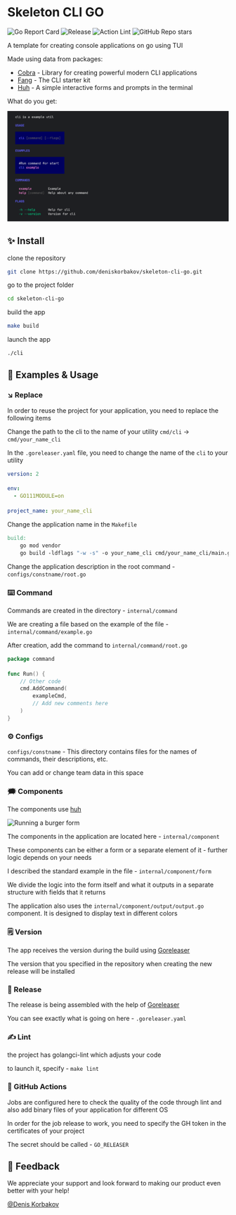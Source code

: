 # Skeleton CLI GO

![Go Report Card](https://goreportcard.com/badge/github.com/deniskorbakov/skeleton-cli-go)
![Release](https://img.shields.io/github/release/deniskorbakov/skeleton-cli-go?status.svg)
![Action Lint](https://github.com/deniskorbakov/skeleton-cli-go/actions/workflows/lint.yml/badge.svg)
![GitHub Repo stars](https://img.shields.io/github/stars/deniskorbakov/skeleton-cli-go)

A template for creating console applications on go using TUI

Made using data from packages:

* [Cobra](https://github.com/spf13/cobra) - Library for creating powerful modern CLI applications
* [Fang](http://github.com/charmbracelet/fang) - The CLI starter kit
* [Huh](https://github.com/charmbracelet/huh) - A simple interactive forms and prompts in the terminal

What do you get:

![screen](.assets/screen.png)

## ✨ Install

clone the repository

```bash
git clone https://github.com/deniskorbakov/skeleton-cli-go.git
````

go to the project folder

```bash
cd skeleton-cli-go
````

build the app

```bash
make build
```

launch the app

```bash
./cli
```

## 📖 Examples & Usage

### ↘️ Replace

In order to reuse the project for your application, you need to replace the following items

Change the path to the cli to the name of your utility `cmd/cli` -> `cmd/your_name_cli`

In the `.goreleaser.yaml` file, you need to change the name of the `cli` to your utility

```yaml
version: 2

env:
  - GO111MODULE=on

project_name: your_name_cli
```

Change the application name in the `Makefile`

```makefile
build:
	go mod vendor
	go build -ldflags "-w -s" -o your_name_cli cmd/your_name_cli/main.go
```

Change the application description in the root command - `configs/constname/root.go`

### ⌨️ Command

Commands are created in the directory - `internal/command`

We are creating a file based on the example of the file - `internal/command/example.go`

After creation, add the command to `internal/command/root.go`

```go
package command

func Run() {
	// Other code
	cmd.AddCommand(
		exampleCmd,
		// Add new comments here
	)
}
```

### ⚙️ Configs

`configs/constname` - This directory contains files for the names of commands, their descriptions, etc.

You can add or change team data in this space

### 🗯️ Components

The components use [huh](https://github.com/charmbracelet/huh)

<img alt="Running a burger form" width="600" src="https://vhs.charm.sh/vhs-3J4i6HE3yBmz6SUO3HqILr.gif">

The components in the application are located here - `internal/component`

These components can be either a form or a separate element of it - further logic depends on your needs

I described the standard example in the file - `internal/component/form`

We divide the logic into the form itself and what it outputs in a separate structure with fields that it returns

The application also uses the `internal/component/output/output.go` component. It is designed to display text in
different colors

### 🗒️ Version

The app receives the version during the build using [Goreleaser](https://goreleaser.com/)

The version that you specified in the repository when creating the new release will be installed

### 📝 Release

The release is being assembled with the help of [Goreleaser](https://goreleaser.com/)

You can see exactly what is going on here - `.goreleaser.yaml`

### ✍️ Lint

the project has golangci-lint which adjusts your code

to launch it, specify - `make lint`

### 👻 GitHub Actions

Jobs are configured here to check the quality of the code through lint and also add binary files of your application for
different OS

In order for the job release to work, you need to specify the GH token in the certificates of your project

The secret should be called - `GO_RELEASER`

## 🤝 Feedback

We appreciate your support and look forward to making our product even better with your help!

[@Denis Korbakov](https://github.com/deniskorbakov)